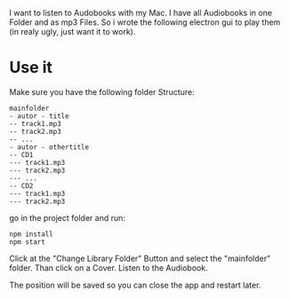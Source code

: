 I want to listen to Audobooks with my Mac. I have all Audiobooks in one Folder and as mp3 Files. So i wrote the following electron gui to play them (in realy ugly, just want it to work).

# Use it
Make sure you have the following folder Structure:

```
mainfolder
- autor - title
-- track1.mp3
-- track2.mp3
-- ...
- autor - othertitle
-- CD1
--- track1.mp3
--- track2.mp3
--- ...
-- CD2
--- track1.mp3
--- track2.mp3
```

go in the project folder and run:

```
npm install
npm start
```

Click at the "Change Library Folder" Button and select the "mainfolder" folder. Than click on a Cover. Listen to the Audiobook.

The position will be saved so you can close the app and restart later.
